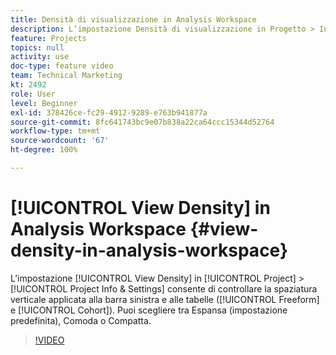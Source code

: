 ```yaml
---
title: Densità di visualizzazione in Analysis Workspace
description: L’impostazione Densità di visualizzazione in Progetto > Informazioni e impostazioni consente di controllare la spaziatura verticale applicata alla barra sinistra e alle tabelle (Forma libera e Coorte). Puoi scegliere tra Espansa (impostazione predefinita), Comoda o Compatta.
feature: Projects
topics: null
activity: use
doc-type: feature video
team: Technical Marketing
kt: 2492
role: User
level: Beginner
exl-id: 378426ce-fc29-4912-9289-e763b941877a
source-git-commit: 8fc641743bc9e07b838a22ca64ccc15344d52764
workflow-type: tm+mt
source-wordcount: '67'
ht-degree: 100%

---
```


# [!UICONTROL View Density] in Analysis Workspace {#view-density-in-analysis-workspace}

L’impostazione [!UICONTROL View Density] in [!UICONTROL Project] > [!UICONTROL Project Info & Settings] consente di controllare la spaziatura verticale applicata alla barra sinistra e alle tabelle ([!UICONTROL Freeform] e [!UICONTROL Cohort]). Puoi scegliere tra Espansa (impostazione predefinita), Comoda o Compatta.

>[!VIDEO](https://video.tv.adobe.com/v/327938/?quality=12&learn=on&captions=ita)
